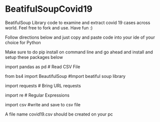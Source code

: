 # BeatifulSoupCovid19
BeatifulSoup Library code to examine and extract covid 19 cases across world. Feel free to fork and use. Have fun :)

Follow directions below and just copy and paste code into your ide of your choice for Python

Make sure to do pip install on command line and go ahead and install and setup these packages below

import pandas as pd # Read CSV File

from bs4 import BeautifulSoup #Import beatiful soup library

import requests # Bring URL requests

import re # Regular Expressions

import csv #write and save to csv file

A file name covid19.csv should be created on your pc
